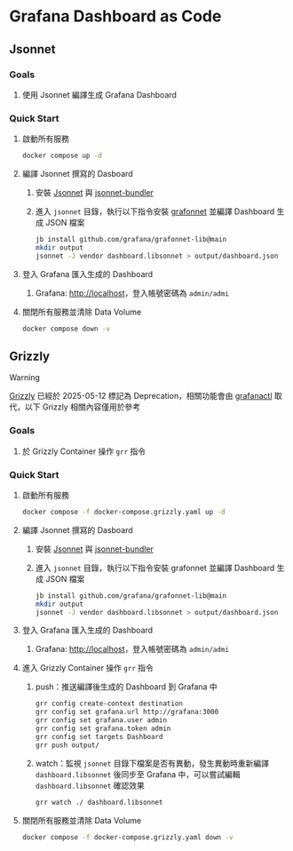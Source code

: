 # Grafana Dashboard as Code

## Jsonnet

### Goals

1. 使用 Jsonnet 編譯生成 Grafana Dashboard

### Quick Start

1. 啟動所有服務

   ```bash
   docker compose up -d
   ```

2. 編譯 Jsonnet 撰寫的 Dasboard
   1. 安裝 [Jsonnet](https://github.com/google/go-jsonnet) 與 [jsonnet-bundler](https://github.com/jsonnet-bundler/jsonnet-bundler/)
   2. 進入 `jsonnet` 目錄，執行以下指令安裝 [grafonnet](https://github.com/grafana/grafonnet) 並編譯 Dashboard 生成 JSON 檔案

      ```bash
      jb install github.com/grafana/grafonnet-lib@main
      mkdir output
      jsonnet -J vendor dashboard.libsonnet > output/dashboard.json
      ```

3. 登入 Grafana 匯入生成的 Dashboard
   1. Grafana: <http://localhost>，登入帳號密碼為 `admin/admi`
4. 關閉所有服務並清除 Data Volume

   ```bash
   docker compose down -v
   ```

## Grizzly

> [!WARNING]  
> [Grizzly](https://github.com/grafana/grizzly) 已經於 2025-05-12 標記為 Deprecation，相關功能會由 [grafanactl](https://github.com/grafana/grafanactl) 取代，以下 Grizzly 相關內容僅用於參考

### Goals

1. 於 Grizzly Container 操作 `grr` 指令

### Quick Start

1. 啟動所有服務

   ```bash
   docker compose -f docker-compose.grizzly.yaml up -d
   ```

2. 編譯 Jsonnet 撰寫的 Dasboard
   1. 安裝 [Jsonnet](https://github.com/google/go-jsonnet) 與 [jsonnet-bundler](https://github.com/jsonnet-bundler/jsonnet-bundler/)
   2. 進入 `jsonnet` 目錄，執行以下指令安裝 grafonnet 並編譯 Dashboard 生成 JSON 檔案

      ```bash
      jb install github.com/grafana/grafonnet-lib@main
      mkdir output
      jsonnet -J vendor dashboard.libsonnet > output/dashboard.json
      ```

3. 登入 Grafana 匯入生成的 Dashboard
   1. Grafana: <http://localhost>，登入帳號密碼為 `admin/admi`
4. 進入 Grizzly Container 操作 `grr` 指令
   1. push：推送編譯後生成的 Dashboard 到 Grafana 中

      ```bash
      grr config create-context destination
      grr config set grafana.url http://grafana:3000
      grr config set grafana.user admin
      grr config set grafana.token admin
      grr config set targets Dashboard
      grr push output/
      ```

   2. watch：監視 `jsonnet` 目錄下檔案是否有異動，發生異動時重新編譯 `dashboard.libsonnet` 後同步至 Grafana 中，可以嘗試編輯 `dashboard.libsonnet` 確認效果

      ```bash
      grr watch ./ dashboard.libsonnet
      ```

5. 關閉所有服務並清除 Data Volume

   ```bash
   docker compose -f docker-compose.grizzly.yaml down -v
   ```
